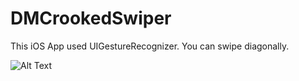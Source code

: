 DMCrookedSwiper
===============

This iOS App used UIGestureRecognizer. You can swipe diagonally.

![Alt Text](http://www.sheawong.com/wp-content/uploads/2013/08/keephatin.gif)
